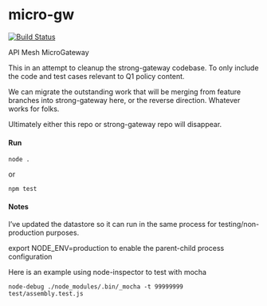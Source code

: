# micro-gw

[![Build Status](https://apim-jenkins3.hursley.ibm.com/buildStatus/icon?job=apiconnect-microgateway)](https://apim-jenkins3.hursley.ibm.com/job/apiconnect-microgateway)

API Mesh MicroGateway

This in an attempt to cleanup the strong-gateway codebase. To
only include the code and test cases relevant to Q1 policy content.

We can migrate the outstanding work that will be merging from feature
branches into strong-gateway here, or the reverse direction. Whatever
works for folks.

Ultimately either this repo or strong-gateway repo will disappear.

#### Run
```
node .
```
or
```
npm test
```
#### Notes
I’ve updated the datastore so it can run in the same process for testing/non-production purposes. 

export NODE_ENV=production  to enable the parent-child process configuration

Here is an example using node-inspector to test with mocha
```
node-debug ./node_modules/.bin/_mocha -t 99999999 test/assembly.test.js
```
